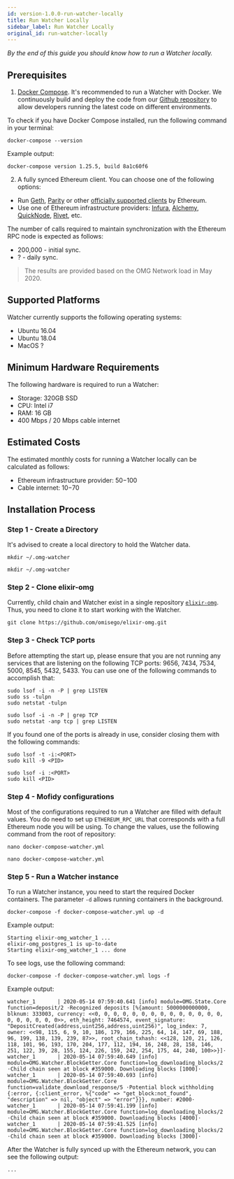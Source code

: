 ```yaml
---
id: version-1.0.0-run-watcher-locally
title: Run Watcher Locally
sidebar_label: Run Watcher Locally
original_id: run-watcher-locally
---
```


*By the end of this guide you should know how to run a Watcher locally.*

## Prerequisites

1. [Docker Compose](https://docs.docker.com/compose/install). It's recommended to run a Watcher with Docker. We continuously build and deploy the code from our [Github repository](https://github.com/omisego/elixir-omg) to allow developers running the latest code on different environments.

To check if you have Docker Compose installed, run the following command in your terminal:
```
docker-compose --version
```
Example output:
```
docker-compose version 1.25.5, build 8a1c60f6
```

2. A fully synced Ethereum client. You can choose one of the following options:
- Run [Geth](https://geth.ethereum.org/docs), [Parity](https://openethereum.github.io/wiki/Parity-Ethereum) or other [officially supported clients](https://ethereum.org/developers/#clients) by Ethereum.
- Use one of Ethereum infrastructure providers: [Infura](https://infura.io), [Alchemy](https://alchemyapi.io/), [QuickNode](https://www.quiknode.io/), [Rivet](https://rivet.cloud/), etc.

The number of calls required to maintain synchronization with the Ethereum RPC node is expected as follows:
- 200,000 - initial sync.
- ? - daily sync.

> The results are provided based on the OMG Network load in May 2020.

## Supported Platforms

Watcher currently supports the following operating systems:
- Ubuntu 16.04
- Ubuntu 18.04
- MacOS ?

## Minimum Hardware Requirements

The following hardware is required to run a Watcher:
- Storage: 320GB SSD
- CPU: Intel i7
- RAM: 16 GB
- 400 Mbps / 20 Mbps cable internet

## Estimated Costs

The estimated monthly costs for running a Watcher locally can be calculated as follows:
- Ethereum infrastructure provider: $50-$100
- Cable internet: $10-$70

## Installation Process

### Step 1 - Create a Directory

It's advised to create a local directory to hold the Watcher data.

<!--DOCUSAURUS_CODE_TABS-->
<!-- Linux -->
```
mkdir ~/.omg-watcher
```
<!-- MacOS -->
```
mkdir ~/.omg-watcher
```
<!--END_DOCUSAURUS_CODE_TABS-->

### Step 2 - Clone elixir-omg

Currently, child chain and Watcher exist in a single repository [`elixir-omg`](https://github.com/omisego/elixir-omg). Thus, you need to clone it to start working with the Watcher.

```
git clone https://github.com/omisego/elixir-omg.git
```

### Step 3 - Check TCP ports

Before attempting the start up, please ensure that you are not running any services that are listening on the following TCP ports: 9656, 7434, 7534, 5000, 8545, 5432, 5433. You can use one of the following commands to accomplish that:

<!--DOCUSAURUS_CODE_TABS-->
<!-- Linux -->
```
sudo lsof -i -n -P | grep LISTEN
sudo ss -tulpn
sudo netstat -tulpn
```
<!-- MacOS -->
```
sudo lsof -i -n -P | grep TCP
sudo netstat -anp tcp | grep LISTEN
```
<!--END_DOCUSAURUS_CODE_TABS-->

If you found one of the ports is already in use, consider closing them with the following commands:

<!--DOCUSAURUS_CODE_TABS-->
<!-- Linux -->
```
sudo lsof -t -i:<PORT>
sudo kill -9 <PID>
```
<!-- MacOS -->
```
sudo lsof -i :<PORT>
sudo kill <PID>
```
<!--END_DOCUSAURUS_CODE_TABS-->

### Step 4 - Mofidy configurations

Most of the configurations required to run a Watcher are filled with default values. You do need to set up `ETHEREUM_RPC_URL` that corresponds with a full Ethereum node you will be using. To change the values, use the following command from the root of repository:

<!--DOCUSAURUS_CODE_TABS-->
<!-- Linux -->
```
nano docker-compose-watcher.yml
```
<!-- MacOS -->
```
nano docker-compose-watcher.yml
```
<!--END_DOCUSAURUS_CODE_TABS-->

### Step 5 - Run a Watcher instance

To run a Watcher instance, you need to start the required Docker containers. The parameter `-d` allows running containers in the background.

```
docker-compose -f docker-compose-watcher.yml up -d
```

Example output:
```
Starting elixir-omg_watcher_1 ... 
elixir-omg_postgres_1 is up-to-date
Starting elixir-omg_watcher_1 ... done
```

To see logs, use the following command:
```
docker-compose -f docker-compose-watcher.yml logs -f
```
Example output:
```
watcher_1       | 2020-05-14 07:59:40.641 [info] module=OMG.State.Core function=deposit/2 ⋅Recognized deposits [%{amount: 5000000000000, blknum: 333003, currency: <<0, 0, 0, 0, 0, 0, 0, 0, 0, 0, 0, 0, 0, 0, 0, 0, 0, 0, 0, 0>>, eth_height: 7464574, event_signature: "DepositCreated(address,uint256,address,uint256)", log_index: 7, owner: <<98, 115, 6, 9, 10, 186, 179, 166, 225, 64, 14, 147, 69, 188, 96, 199, 138, 139, 239, 87>>, root_chain_txhash: <<128, 120, 21, 126, 118, 101, 96, 193, 170, 204, 177, 112, 194, 16, 248, 28, 158, 146, 251, 122, 39, 28, 155, 124, 226, 159, 242, 254, 175, 44, 240, 100>>}]⋅
watcher_1       | 2020-05-14 07:59:40.649 [info] module=OMG.Watcher.BlockGetter.Core function=log_downloading_blocks/2 ⋅Child chain seen at block #359000. Downloading blocks [1000]⋅
watcher_1       | 2020-05-14 07:59:40.693 [info] module=OMG.Watcher.BlockGetter.Core function=validate_download_response/5 ⋅Potential block withholding {:error, {:client_error, %{"code" => "get_block:not_found", "description" => nil, "object" => "error"}}}, number: #2000⋅
watcher_1       | 2020-05-14 07:59:41.199 [info] module=OMG.Watcher.BlockGetter.Core function=log_downloading_blocks/2 ⋅Child chain seen at block #359000. Downloading blocks [4000]⋅
watcher_1       | 2020-05-14 07:59:41.525 [info] module=OMG.Watcher.BlockGetter.Core function=log_downloading_blocks/2 ⋅Child chain seen at block #359000. Downloading blocks [3000]⋅
```

After the Watcher is fully synced up with the Ethereum network, you can see the following output:
```
...
```
